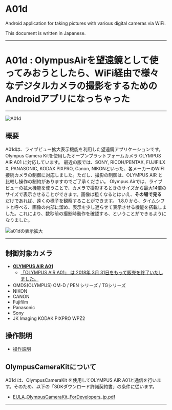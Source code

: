 # A01d

Android application for taking pictures with various digital cameras via WiFi.

This document is written in Japanese.

-----------

# A01d : OlympusAirを望遠鏡として使ってみおうとしたら、WiFi経由で様々なデジタルカメラの撮影をするための Androidアプリになっちゃった

--------------------------------

![A01d](images/A01d_A01d-feature-graphic.png)

## 概要

A01dは、ライブビュー拡大表示機能を利用した望遠鏡アプリケーションです。 Olympus Camera Kitを使用したオープンプラットフォームカメラ OLYMPUS AIR A01 に対応しています。
最近の版では、SONY, RICOH/PENTAX, FUJIFILX X, PANASONIC, KODAX PIXPRO, Canon, NIKONといった、各メーカーのWIFI接続カメラの制御に対応しました。ただし、撮影の制御は、OLYMPUS AIR と比較し操作の制約がありますのでご了承ください。
Olympus Airでは、ライブビューの拡大機能を使うことで、カメラで撮影するときのサイズから最大14倍のサイズで表示させることができます。画像は粗くなるとはいえ、**その場で見る** だけであれば、遠くの様子を観察することができます。
1.8.0 から、タイムシフトと呼べる、画像の内部に溜め、表示を少し遅らせて表示させる機能を搭載しました。これにより、数秒前の撮影時動作を確認する、ということができるようになりました。

![a01dの表示拡大](images/A01d_a01d-mm.png)

-----------

## 制御対象カメラ

- [**OLYMPUS AIR A01**](https://jp.omsystem.com/cms/record/dslr/a01/index.pdf)
  - [「OLYMPUS AIR A01」 は 2018年 3月 31日をもって販売を終了いたしました。](https://digital-faq.jp.omsystem.com/faq/public/app/servlet/relatedqa?QID=005796)
- OMDS(OLYMPUS) OM-D / PEN シリーズ / TGシリーズ
- NIKON
- CANON
- Fujifilm
- Panasonic
- Sony
- JK Imaging KODAK PIXPRO WPZ2

## 操作説明

- [操作説明](https://github.com/MRSa/GokigenOSDN_documents/blob/main/Applications/A01d/Readme.md)

## OlympusCameraKitについて

A01d は、OlympusCameraKit を使用してOLYMPUS AIR A01と通信を行います。そのため、以下の「SDKダウンロード許諾契約書」の条件に従います。

- [EULA_OlympusCameraKit_ForDevelopers_jp.pdf](https://github.com/MRSa/gokigen/blob/5ec908fdbe16c4de9e37fe90d70edc9352b6f948/osdn-svn/Documentations/miscellaneous/EULA_OlympusCameraKit_ForDevelopers_jp.pdf)

-----------

